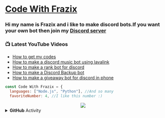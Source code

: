 # [Code With Frazix][youtube]
### Hi my name is Frazix and i like to make discord bots.If you want your own bot then join my [Discord server][Discord]

### 📺 Latest YouTube Videos

<!-- YOUTUBE:START -->
- [How to get my codes](https://www.youtube.com/watch?v=YcX1pqr4Ntw)
- [How to make a discord music bot using lavalink](https://www.youtube.com/watch?v=lvDmevGtqLs)
- [How to make a rank bot for discord](https://www.youtube.com/watch?v=XMiu3JexW9Q)
- [How to make a Discord Backup bot](https://www.youtube.com/watch?v=WmqfsMgxhuQ)
- [How to make a giveaway bot for discord in phone](https://www.youtube.com/watch?v=Pz_27aZYMSM)
<!-- YOUTUBE:END -->

```js
const Code With Frazix = {
  languages: ["Node.js", "Python"], //And so many
  favoriteNumber: 4, //I like this number :)
  ```
 
<div align="center"><img src="https://github-profile-trophy.vercel.app/?username=Frazix12&theme=dracula"></div>
<details>
  <summary><b>GitHub</b> Activity</summary>  <img align="left" src="https://github-readme-stats.vercel.app/api?username=Frazix12&theme=tokyonight"><img align="right" src="https://github-readme-stats.vercel.app/api/top-langs/?username=Frazix12&theme=tokyonight&hide=batchfile">
</details>

[Discord]: https://dsc.gg/cwf/
[youtube]: https://www.youtube.com/channel/UCgiRfle1_JSaFV00XcUzfHQ/
